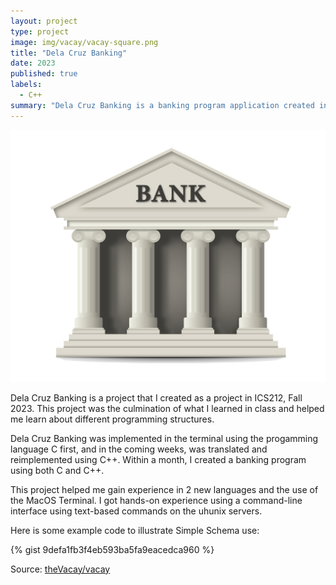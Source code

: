 ```yaml
---
layout: project
type: project
image: img/vacay/vacay-square.png
title: "Dela Cruz Banking"
date: 2023
published: true
labels:
  - C++ 
summary: "Dela Cruz Banking is a banking program application created in ICS212"
---
```


<img class="img-fluid" src="../img/pngimg.com - bank_PNG24.png">

Dela Cruz Banking is a project that I created as a project in ICS212, Fall 2023. This project was the culmination of what I learned in class and helped me learn about different programming structures. 

Dela Cruz Banking was implemented in the terminal using the progamming language C first, and in the coming weeks, was translated and reimplemented using C++. Within a month, I created a banking program using both C and C++. 

This project helped me gain experience in 2 new languages and the use of the MacOS Terminal. I got hands-on experience using a command-line interface using text-based commands on the uhunix servers. 

Here is some example code to illustrate Simple Schema use:

{% gist 9defa1fb3f4eb593ba5fa9eacedca960 %}
 
Source: <a href="https://github.com/theVacay/vacay">theVacay/vacay</a>
